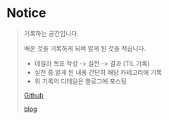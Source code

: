 # Notice

> 기록하는 공간입니다.
>
> 배운 것을 기록하게 되며 알게 된 것을 적습니다.
>
> - 데일리 목표 작성 -> 실천 -> 결과 (TIL 기록)
> - 실천 중 알게 된 내용 간단히 해당 카테고리에 기록
> - 위 기록의 디테일은 블로그에 포스팅
>
> [Github](https://github.com/HyunjungLee-dev)
>
> [blog](https://hyunjunglee-dev.github.io/)

